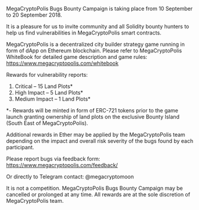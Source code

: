 MegaCryptoPolis Bugs Bounty Campaign is taking place from 10 September to 20 September 2018. 

It is a pleasure for us to invite community and all Solidity bounty hunters to help us find vulnerabilities in MegaCryptoPolis smart contracts. 

MegaCryptoPolis is a dесеntrаlized city builder strategy game running in form of dApp on Ethereum blосkсhаin.   Please refer to MegaCryptoPolis WhiteBook for detailed game description and game rules: https://www.megacryptopolis.com/whitebook

Rewards for vulnerability reports:
1.	Critical – 15 Land Plots*
2.	High Impact – 5 Land Plots*
3.	Medium Impact – 1 Land Plots*

*- Rewards will be minted in form of ERC-721 tokens prior to the game launch granting ownership of land plots on the exclusive Bounty Island (South East of MegaCryptoPolis).

Additional rewards in Ether may be applied by the MegaCryptoPolis team depending on the impact and overall risk severity of the bugs found by each participant.

Please report bugs via feedback form: https://www.megacryptopolis.com/feedback/

Or directly to Telegram contact: @megacryptomoon

It is not a competition. MegaCryptoPolis Bugs Bounty Campaign may be cancelled or prolonged at any time. All rewards are at the sole discretion of MegaCryptoPolis team. 
